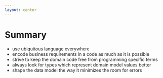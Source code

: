 ```yaml
---
layout: center
---
```


# Summary

- use ubiquitous language everywhere
- encode business requirements in a code as much as it is possible 
- strive to keep the domain code free from programming specific terms
- always look for types which represent domain model values better
- shape the data model the way it minimizes the room for errors
